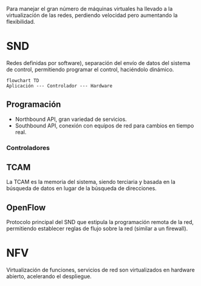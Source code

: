 Para manejar el gran número de máquinas virtuales ha llevado a la virtualización de las redes, perdiendo velocidad pero aumentando la flexibilidad.
# SND
Redes definidas por software), separación del envío de datos del sistema de control, permitiendo programar el control, haciéndolo dinámico.
```mermaid
flowchart TD
Aplicación --- Controlador --- Hardware
```
## Programación
- Northbound API, gran variedad de servicios.
- Southbound API, conexión con equipos de red para cambios en tiempo real.
### Controladores
## TCAM
La TCAM es la memoria del sistema, siendo terciaria y basada en la búsqueda de datos en lugar de la búsqueda de direcciones.
## OpenFlow
Protocolo principal del SND que estipula la programación remota de la red, permitiendo establecer reglas de flujo sobre la red (similar a un firewall).
# NFV
Virtualización de funciones, servicios de red son virtualizados en hardware abierto, acelerando el despliegue.